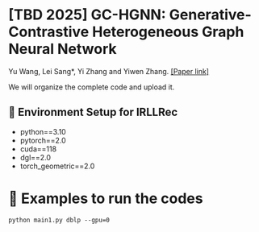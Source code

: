 # [TBD 2025] GC-HGNN: Generative-Contrastive Heterogeneous Graph Neural Network
Yu Wang, Lei Sang*, Yi Zhang and Yiwen Zhang. [[Paper link]](https://ieeexplore.ieee.org/document/11003807)


We will organize the complete code and upload it.

## 🧰 Environment Setup for IRLLRec
- python==3.10
- pytorch==2.0
- cuda==118
- dgl==2.0
- torch_geometric==2.0
  
# 🚀 Examples to run the codes
```
python main1.py dblp --gpu=0
```
